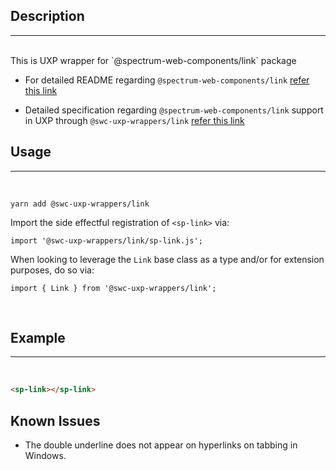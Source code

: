 ## Description

---

<br />
This is UXP wrapper for `@spectrum-web-components/link` package 
<br />

-   For detailed README regarding `@spectrum-web-components/link` [refer this link](https://www.npmjs.com/package/@spectrum-web-components/link/v/0.37.0)

-   Detailed specification regarding `@spectrum-web-components/link` support in UXP through `@swc-uxp-wrappers/link` [refer this link](https://wiki.corp.adobe.com/pages/viewpage.action?spaceKey=UXP&title=Support+for+Spectrum+Web+Components+in+UXP)

## Usage

---

<br />

```
yarn add @swc-uxp-wrappers/link
```

Import the side effectful registration of `<sp-link>` via:

```
import '@swc-uxp-wrappers/link/sp-link.js';
```

When looking to leverage the `Link` base class as a type and/or for extension purposes, do so via:

```
import { Link } from '@swc-uxp-wrappers/link';
```

<br />

## Example

---

<br />

```html
<sp-link></sp-link>
```
## Known Issues
- The double underline does not appear on hyperlinks on tabbing in Windows.
